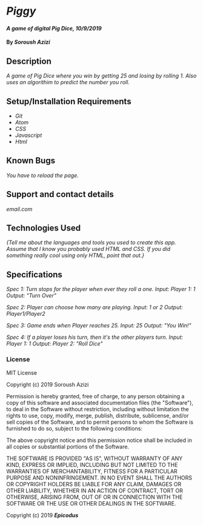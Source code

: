 # _Piggy_

#### _A game of digital Pig Dice, 10/9/2019_

#### By _**Soroush Azizi**_

## Description

_A game of Pig Dice where you win by getting 25 and losing by rolling 1. Also uses an algorithim to predict the number you roll._

## Setup/Installation Requirements

* _Git_
* _Atom_
* _CSS_
* _Javascript_
* _Html_

## Known Bugs

_You have to reload the page._

## Support and contact details

_email.com_

## Technologies Used

_{Tell me about the languages and tools you used to create this app. Assume that I know you probably used HTML and CSS. If you did something really cool using only HTML, point that out.}_

## Specifications

_Spec 1: Turn stops for the player when ever they roll a one._
 _Input: Player 1: 1_
 _Output: "Turn Over"_

_Spec 2: Player can choose how many are playing._
  _Input: 1 or 2_
  _Output: Player1/Player2_

_Spec 3: Game ends when Player reaches 25._
  _Input: 25_
  _Output: "You Win!"_

_Spec 4: If a player loses his turn, then it's the other players turn._
  _Input: Player 1: 1_
  _Output: Player 2: "Roll Dice"_

### License

MIT License

Copyright (c) 2019 Soroush Azizi

Permission is hereby granted, free of charge, to any person obtaining a copy
of this software and associated documentation files (the "Software"), to deal
in the Software without restriction, including without limitation the rights
to use, copy, modify, merge, publish, distribute, sublicense, and/or sell
copies of the Software, and to permit persons to whom the Software is
furnished to do so, subject to the following conditions:

The above copyright notice and this permission notice shall be included in all
copies or substantial portions of the Software.

THE SOFTWARE IS PROVIDED "AS IS", WITHOUT WARRANTY OF ANY KIND, EXPRESS OR
IMPLIED, INCLUDING BUT NOT LIMITED TO THE WARRANTIES OF MERCHANTABILITY,
FITNESS FOR A PARTICULAR PURPOSE AND NONINFRINGEMENT. IN NO EVENT SHALL THE
AUTHORS OR COPYRIGHT HOLDERS BE LIABLE FOR ANY CLAIM, DAMAGES OR OTHER
LIABILITY, WHETHER IN AN ACTION OF CONTRACT, TORT OR OTHERWISE, ARISING FROM,
OUT OF OR IN CONNECTION WITH THE SOFTWARE OR THE USE OR OTHER DEALINGS IN THE
SOFTWARE.

Copyright (c) 2019 **_Epicodus_**
